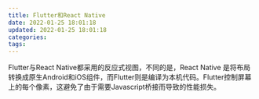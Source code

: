 ```yaml
---
title: Flutter和React Native
date: 2022-01-25 18:01:18
updated: 2022-01-25 18:01:18
categories:
tags:
---
```


Flutter与React Native都采用的反应式视图，不同的是，React Native 是将布局转换成原生Android和iOS组件，而Flutter则是编译为本机代码。Flutter控制屏幕上的每个像素，这避免了由于需要Javascript桥接而导致的性能损失。



